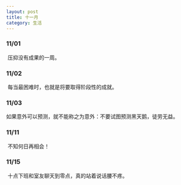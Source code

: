 ```yaml
---
layout: post
title: 十一月
category: 生活
---
```


### 11/01

​      压抑没有成果的一周。

### 11/02

​     每当最困难时，也就是将要取得阶段性的成就。

### 11/03

​    如果意外可以预测，就不能称之为意外：不要试图预测黑天鹅，徒劳无益。

### 11/11

​    不知何日再相会！

### 11/15

​    十点下班和室友聊天到零点，真的站着说话腰不疼。